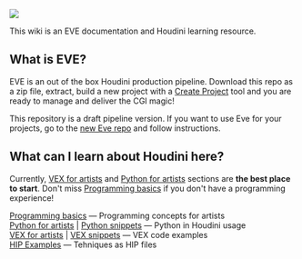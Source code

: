 [![](https://c1.staticflickr.com/1/865/26558997907_fbcb313dfc_o.gif)](https://c1.staticflickr.com/1/865/26558997907_fbcb313dfc_o.gif)

This wiki is an EVE documentation and Houdini learning resource.

## What is EVE?
EVE is an out of the box Houdini production pipeline. Download this repo as a zip file, extract, build a new project with a [Create Project](tools#create-project) tool and you are ready to manage and deliver the CGI magic! 

This repository is a draft pipeline version. If you want to use Eve for your projects, go to the [new Eve repo](https://github.com/kiryha/Eve) and follow instructions. 

## What can I learn about Houdini here?
Currently, [VEX for artists](vex-for-artists) and [Python for artists](python-for-artists) sections are **the best place to start**. Don't miss [Programming basics](programming-basics) if you don't have a programming experience!

[Programming basics](programming-basics) — Programming concepts for artists  
[Python for artists](python-for-artists) | [Python snippets](python-snippets) — Python in Houdini usage  
[VEX for artists](vex-for-artists) | [VEX snippets](vex-snippets) — VEX code examples  
[HIP Examples](examples) — Tehniques as HIP files   
